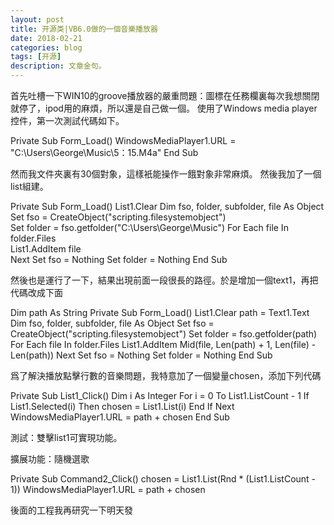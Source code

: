 ```yaml
---
layout: post
title: 开源类|VB6.0做的一個音樂播放器
date: 2018-02-21
categories: blog
tags: [开源]
description: 文章金句。
---
```


首先吐槽一下WIN10的groove播放器的嚴重問題：圖標在任務欄裏每次我想關閉就停了，ipod用的麻煩，所以還是自己做一個。
使用了Windows media player控件，第一次測試代碼如下。

Private Sub Form_Load()
WindowsMediaPlayer1.URL = "C:\Users\George\Music\5：15.M4a"
End Sub

然而我文件夾裏有30個對象，這樣衹能操作一餓對象非常麻煩。
然後我加了一個list組建。

Private Sub Form_Load()
List1.Clear
Dim fso, folder, subfolder, file As Object
Set fso = CreateObject("scripting.filesystemobject")                        
Set folder = fso.getfolder("C:\Users\George\Music\")
For Each file In folder.Files                  
   List1.AddItem file    
Next
Set fso = Nothing
Set folder = Nothing
End Sub

然後也是運行了一下，結果出現前面一段很長的路徑。於是增加一個text1，再把代碼改成下面

Dim path As String
Private Sub Form_Load()
List1.Clear
path = Text1.Text
Dim fso, folder, subfolder, file As Object
Set fso = CreateObject("scripting.filesystemobject")
Set folder = fso.getfolder(path)
For Each file In folder.Files
List1.AddItem Mid(file, Len(path) + 1, Len(file) - Len(path))
Next
Set fso = Nothing
Set folder = Nothing
End Sub

爲了解決播放點擊行數的音樂問題，我特意加了一個變量chosen，添加下列代碼

Private Sub List1_Click()
Dim i As Integer
For i = 0 To List1.ListCount - 1
  If List1.Selected(i) Then
  chosen = List1.List(i)
  End If
Next
WindowsMediaPlayer1.URL = path + chosen
End Sub

測試：雙擊list1可實現功能。

擴展功能：隨機選歌

Private Sub Command2_Click()
chosen = List1.List(Rnd * (List1.ListCount - 1))
WindowsMediaPlayer1.URL = path + chosen

後面的工程我再研究一下明天發
